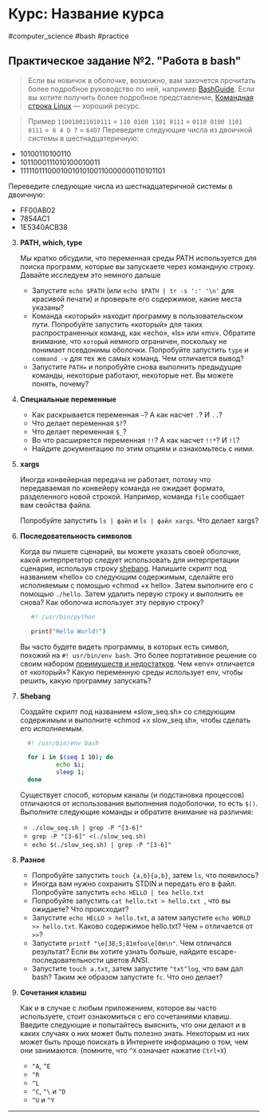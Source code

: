 # Курс: Название курса
#computer_science #bash #practice 
## Практическое задание №2.  "Работа в bash"
> Если вы новичок в оболочке, возможно, вам захочется прочитать более подробное руководство по ней, например [BashGuide](http://mywiki.wooledge.org/BashGuide). Если вы хотите получить более подробное представление, [Командная строка Linux](http://linuxcommand.org/tlcl.php) — хороший ресурс.

> Пример `110010011010111` = `110 0100 1101 0111` = `0110 0100 1101 0111` =` 6 4 D 7` = `64D7`
Переведите следующие числа из двоичной системы в шестнадцатеричную:
* 10100110100110
* 1011000111010100010011
* 1111101110001001010100110000000110101101

Переведите следующие числа из шестнадцатеричной системы в двоичную:
* FF00AB02
* 7854AC1
* 1E5340ACB38

3. **PATH, which, type**

     Мы кратко обсудили, что переменная среды PATH используется для поиска программ, которые вы запускаете через командную строку. Давайте исследуем это немного дальше
     - Запустите `echo $PATH` (или `echo $PATH | tr -s ':' '\n'` для красивой печати) и проверьте его содержимое, какие места указаны?
     - Команда «который» находит программу в пользовательском пути. Попробуйте запустить «который» для таких распространенных команд, как «echo», «ls» или «mv». Обратите внимание, что `который` немного ограничен, поскольку не понимает псевдонимы оболочки. Попробуйте запустить `type` и `command -v` для тех же самых команд. Чем отличается вывод?
     - Запустите `PATH=` и попробуйте снова выполнить предыдущие команды, некоторые работают, некоторые нет. Вы можете понять, почему?

4. **Специальные переменные**
     - Как раскрывается переменная `~`? А как насчет `.`? И `..`?
     - Что делает переменная `$?`?
     - Что делает переменная `$_`?
     - Во что расширяется переменная `!!`? А как насчет `!!*`? И `!l`?
     - Найдите документацию по этим опциям и ознакомьтесь с ними.

5. **xargs**

     Иногда конвейерная передача не работает, потому что передаваемая по конвейеру команда не ожидает формата, разделенного новой строкой. Например, команда `file` сообщает вам свойства файла.

     Попробуйте запустить `ls | файл` и `ls | файл xargs`. Что делает xargs?


6. **Последовательность символов**

     Когда вы пишете сценарий, вы можете указать своей оболочке, какой интерпретатор следует использовать для интерпретации сценария, используя строку [shebang](https://en.wikipedia.org/wiki/Shebang_(Unix)). Напишите скрипт под названием «hello» со следующим содержимым, сделайте его исполняемым с помощью «chmod +x hello». Затем выполните его с помощью `./hello`. Затем удалить первую строку и выполнить ее снова? Как оболочка использует эту первую строку?


   ```bash
      #! /usr/bin/python

      print("Hello World!")
   ```

     Вы часто будете видеть программы, в которых есть символ, похожий на `#! usr/bin/env bash`. Это более портативное решение со своим набором [преимуществ и недостатков](https://unix.stackexchange.com/questions/29608/why-is-it-better-to-use-usr-bin-env-name-instead-of-path-to-name-as-my). Чем «env» отличается от «который»? Какую переменную среды использует env, чтобы решить, какую программу запускать?


7. **Shebang**

     Создайте скрипт под названием «slow_seq.sh» со следующим содержимым и выполните «chmod +x slow_seq.sh», чтобы сделать его исполняемым.

    ```bash
      #! /usr/bin/env bash

      for i in $(seq 1 10); do
              echo $i;
              sleep 1;
      done
    ```

     Существует способ, которым каналы (и подстановка процессов) отличаются от использования выполнения подоболочки, то есть `$()`. Выполните следующие команды и обратите внимание на различия:

     - `./slow_seq.sh | grep -P "[3-6]"`
     - `grep -P "[3-6]" <(./slow_seq.sh)`
     - `echo $(./slow_seq.sh) | grep -P "[3-6]"`


8. **Разное**
     - Попробуйте запустить `touch {a,b}{a,b}`, затем `ls`, что появилось?
     - Иногда вам нужно сохранить STDIN и передать его в файл. Попробуйте запустить `echo HELLO | tea hello.txt`
     - Попробуйте запустить `cat hello.txt > hello.txt `, что вы ожидаете? Что происходит?
     - Запустите `echo HELLO > hello.txt`, а затем запустите `echo WORLD >> hello.txt`. Каково содержимое hello.txt? Чем `>` отличается от `>>`?
     - Запустите `printf "\e[38;5;81mfoo\e[0m\n"`. Чем отличался результат? Если вы хотите узнать больше, найдите escape-последовательности цветов ANSI.
     - Запустите `touch a.txt`, затем запустите `^txt^log`, что вам дал bash? Таким же образом запустите `fc`. Что оно делает?

9. **Сочетания клавиш**

     Как и в случае с любым приложением, которое вы часто используете, стоит ознакомиться с его сочетаниями клавиш. Введите следующие и попытайтесь выяснить, что они делают и в каких случаях о них может быть полезно знать. Некоторым из них может быть проще поискать в Интернете информацию о том, чем они занимаются. (помните, что `^X` означает нажатие `Ctrl+X`)

     - `^A`, `^E`
     - `^R`
     - `^L`
     - `^C`, `^\` и `^D`
     - `^U` и `^Y`
--------

